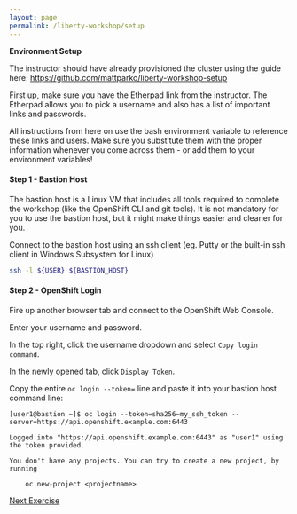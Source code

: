 ```yaml
---
layout: page
permalink: /liberty-workshop/setup
---
```

__Environment Setup__

The instructor should have already provisioned the cluster using the guide here: https://github.com/mattparko/liberty-workshop-setup

First up, make sure you have the Etherpad link from the instructor. The Etherpad allows you to pick a username and also has a list of important links and passwords.

All instructions from here on use the bash environment variable to reference these links and users. Make sure you substitute them with the proper information whenever you come across them - or add them to your environment variables!

#### Step 1 - Bastion Host
The bastion host is a Linux VM that includes all tools required to complete the workshop (like the OpenShift CLI and git tools). It is not mandatory for you to use the bastion host, but it might make things easier and cleaner for you.

Connect to the bastion host using an ssh client (eg. Putty or the built-in ssh client in Windows Subsystem for Linux)
```bash
ssh -l ${USER} ${BASTION_HOST}
```

#### Step 2 - OpenShift Login
Fire up another browser tab and connect to the OpenShift Web Console.

Enter your username and password.

In the top right, click the username dropdown and select `Copy login command`.

In the newly opened tab, click `Display Token`.

Copy the entire `oc login --token=` line and paste it into your bastion host command line:
```
[user1@bastion ~]$ oc login --token=sha256~my_ssh_token --server=https://api.openshift.example.com:6443

Logged into "https://api.openshift.example.com:6443" as "user1" using the token provided.

You don't have any projects. You can try to create a new project, by running

    oc new-project <projectname>
```

[Next Exercise](exercise01)
